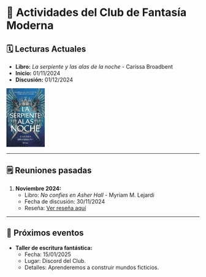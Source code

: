 # 📖 Actividades del Club de Fantasía Moderna

## 🗓️ Lecturas Actuales
- **Libro:** *La serpiente y las alas de la noche* - Carissa Broadbent
- **Inicio:** 01/11/2024
- **Discusión:** 01/12/2024
<img src="../../Imagenes/La serpiente y las alas de la noche.jpg" alt="La serpiente y las alas de la noche" width="100" />

---

## 🗒️ Reuniones pasadas
1. **Noviembre 2024:**
   - Libro: *No confies en Asher Hall* - Myriam M. Lejardi
   - Fecha de discusión: 30/11/2024
   - Reseña: [Ver reseña aquí](../../Reseñas/No%20confíes%20en%20Asher%20Hall.md)

---

## 🌟 Próximos eventos
- **Taller de escritura fantástica:**
  - Fecha: 15/01/2025
  - Lugar: Discord del Club.
  - Detalles: Aprenderemos a construir mundos ficticios.

